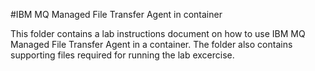#IBM MQ Managed File Transfer Agent in container

This folder contains a lab instructions document on how to use IBM MQ Managed File Transfer Agent in a container. The folder also contains supporting files required for running the lab excercise.
